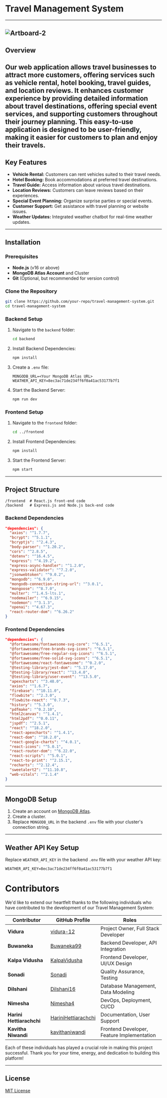 # Travel Management System
---
![Artboard-2](https://github.com/user-attachments/assets/4b941c54-f5d8-40ab-9049-a44412c88042)
---
## Overview
Our web application allows travel businesses to attract more customers, offering services such as vehicle rental, hotel booking, travel guides, and location reviews. It enhances customer experience by providing detailed information about travel destinations, offering special event services, and supporting customers throughout their journey planning. This easy-to-use application is designed to be user-friendly, making it easier for customers to plan and enjoy their travels.
---

## Key Features

- **Vehicle Rental:** Customers can rent vehicles suited to their travel needs.
- **Hotel Booking:** Book accommodations at preferred travel destinations.
- **Travel Guide:** Access information about various travel destinations.
- **Location Reviews:** Customers can leave reviews based on their experiences.
- **Special Event Planning:** Organize surprise parties or special events.
- **Customer Support:** Get assistance with travel planning or website issues.
- **Weather Updates:** Integrated weather chatbot for real-time weather updates.

---

## Installation

### Prerequisites

- **Node.js** (v16 or above)
- **MongoDB Atlas Account** and Cluster
- **Git** (Optional, but recommended for version control)

### Clone the Repository

```bash
git clone https://github.com/your-repo/travel-management-system.git
cd travel-management-system
```

### Backend Setup

1. Navigate to the `backend` folder:
   ```bash
   cd backend
   ```

2. Install Backend Dependencies:
   ```bash
   npm install
   ```

3. Create a `.env` file:
   ```
   MONGODB_URL=<Your MongoDB Atlas URL>
   WEATHER_API_KEY=8ec3ac71de234ff6f0a41ac53177b7f1
   ```

4. Start the Backend Server:
   ```bash
   npm run dev
   ```

### Frontend Setup

1. Navigate to the `frontend` folder:
   ```bash
   cd ../frontend
   ```

2. Install Frontend Dependencies:
   ```bash
   npm install
   ```

3. Start the Frontend Server:
   ```bash
   npm start
   ```

---

## Project Structure

```
/frontend  # React.js front-end code
/backend   # Express.js and Node.js back-end code
```

### Backend Dependencies

```json
"dependencies": {
  "axios": "^1.7.7",
  "bcrypt": "^5.1.1",
  "bcryptjs": "^2.4.3",
  "body-parser": "^1.20.2",
  "cors": "^2.8.5",
  "dotenv": "^16.4.5",
  "express": "^4.19.2",
  "express-async-handler": "^1.2.0",
  "express-validator": "^7.2.0",
  "jsonwebtoken": "^9.0.2",
  "mongodb": "^6.9.0",
  "mongodb-connection-string-url": "^3.0.1",
  "mongoose": "^8.7.0",
  "multer": "^1.4.5-lts.1",
  "nodemailer": "^6.9.15",
  "nodemon": "^3.1.3",
  "openai": "^4.67.3",
  "react-router-dom": "^6.26.2"
}
```

### Frontend Dependencies

```json
"dependencies": {
  "@fortawesome/fontawesome-svg-core": "^6.5.1",
  "@fortawesome/free-brands-svg-icons": "^6.5.1",
  "@fortawesome/free-regular-svg-icons": "^6.5.1",
  "@fortawesome/free-solid-svg-icons": "^6.5.1",
  "@fortawesome/react-fontawesome": "^0.2.0",
  "@testing-library/jest-dom": "^5.17.0",
  "@testing-library/react": "^13.4.0",
  "@testing-library/user-event": "^13.5.0",
  "apexcharts": "^3.48.0",
  "axios": "^1.6.7",
  "firebase": "^10.11.0",
  "flowbite": "^2.3.0",
  "flowbite-react": "^0.7.3",
  "history": "^5.3.0",
  "pdfmake": "^0.2.10",
  "html2canvas": "^1.4.1",
  "html2pdf": "^0.0.11",
  "jspdf": "^2.5.1",
  "react": "^18.2.0",
  "react-apexcharts": "^1.4.1",
  "react-dom": "^18.2.0",
  "react-google-charts": "^4.0.1",
  "react-icons": "^5.0.1",
  "react-router-dom": "^6.22.0",
  "react-scripts": "^5.0.1",
  "react-to-print": "^2.15.1",
  "recharts": "^2.12.4",
  "sweetalert2": "^11.10.8",
  "web-vitals": "^2.1.4"
}
```

---

## MongoDB Setup

1. Create an account on [MongoDB Atlas](https://www.mongodb.com/cloud/atlas).
2. Create a cluster.
3. Replace `MONGODB_URL` in the backend `.env` file with your cluster's connection string.

---

## Weather API Key Setup

Replace `WEATHER_API_KEY` in the backend `.env` file with your weather API key:
```
WEATHER_API_KEY=8ec3ac71de234ff6f0a41ac53177b7f1
```

# Contributors

We'd like to extend our heartfelt thanks to the following individuals who have contributed to the development of our Travel Management System:

| Contributor | GitHub Profile | Roles |
|-------------|----------------|-------|
| **Vidura**  | [vidura-12](https://github.com/vidura-12) | Project Owner, Full Stack Developer |
| **Buwaneka** | [Buwaneka99](https://github.com/Buwaneka99) | Backend Developer, API Integration |
| **Kalpa Vidusha** | [KalpaVidusha](https://github.com/KalpaVidusha) | Frontend Developer, UI/UX Design |
| **Sonadi** | [Sonadi](https://github.com/Sonadi) | Quality Assurance, Testing |
| **Dilshani** | [Dilshani16](https://github.com/Dilshani16) | Database Management, Data Modeling |
| **Nimesha** | [Nimesha4](https://github.com/Nimesha4) | DevOps, Deployment, CI/CD |
| **Harini Hettiarachchi** | [HariniHettiarachchi](https://github.com/HariniHettiarachchi) | Documentation, User Support |
| **Kavitha Niwandi** | [kavithaniwandi](https://github.com/kavithaniwandi) | Frontend Developer, Feature Implementation |

Each of these individuals has played a crucial role in making this project successful. Thank you for your time, energy, and dedication to building this platform!

---

## License

[MIT License](LICENSE)

